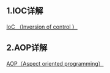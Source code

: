 ## 1.IOC详解

[IoC （Inversion of control ）](https://javaguide.cn/system-design/framework/spring/ioc-and-aop.html#ioc-inversion-of-control)

## 2.AOP详解

[AOP（Aspect oriented programming）](https://javaguide.cn/system-design/framework/spring/ioc-and-aop.html#aop-aspect-oriented-programming)



